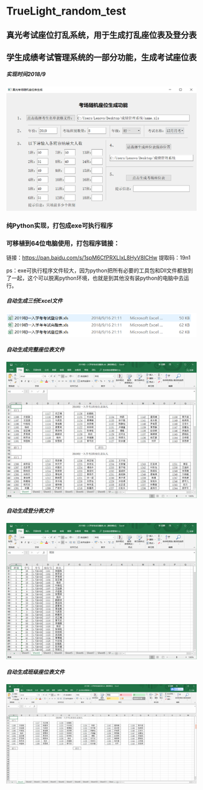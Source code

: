 # TrueLight_random_test
## 真光考试座位打乱系统，用于生成打乱座位表及登分表
## 学生成绩考试管理系统的一部分功能，生成考试座位表
##### 实现时间2018/9
![image](https://github.com/GDUT-Rp/TrueLight_random_test/raw/master/show/e73262c87df883380036da729e2b8e6.png)
### 纯Python实现，打包成exe可执行程序
### 可移植到64位电脑使用，打包程序链接：
链接：https://pan.baidu.com/s/1spM6CfPRXLIxL8HyV8ICHw 
提取码：19n1

ps：exe可执行程序文件较大，因为python把所有必要的工具包和Dll文件都放到了一起，这个可以脱离python环境，也就是到其他没有装python的电脑中去运行。

##### 自动生成三份Excel文件
![image](https://github.com/GDUT-Rp/TrueLight_random_test/raw/master/show/Snipaste_2018-09-16_21-38-27.png)
##### 自动生成完整座位表文件
![image](https://github.com/GDUT-Rp/TrueLight_random_test/raw/master/show/Snipaste_2018-09-16_21-40-05.png)
##### 自动生成登分表文件
![image](https://github.com/GDUT-Rp/TrueLight_random_test/raw/master/show/Snipaste_2018-09-16_21-40-26.png)
##### 自动生成班级座位表文件
![image](https://github.com/GDUT-Rp/TrueLight_random_test/raw/master/show/Snipaste_2018-09-16_21-41-16.png)


